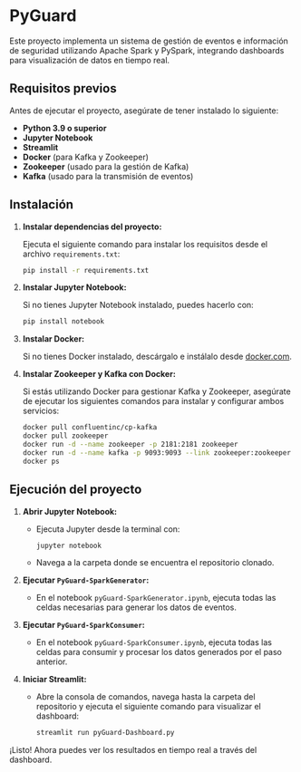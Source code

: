 
# PyGuard

Este proyecto implementa un sistema de gestión de eventos e información de seguridad utilizando Apache Spark y PySpark, integrando dashboards para visualización de datos en tiempo real.

## Requisitos previos

Antes de ejecutar el proyecto, asegúrate de tener instalado lo siguiente:

- **Python 3.9 o superior**
- **Jupyter Notebook**
- **Streamlit**
- **Docker** (para Kafka y Zookeeper)
- **Zookeeper** (usado para la gestión de Kafka)
- **Kafka** (usado para la transmisión de eventos)

## Instalación

1. **Instalar dependencias del proyecto:**

   Ejecuta el siguiente comando para instalar los requisitos desde el archivo `requirements.txt`:
   ```bash
   pip install -r requirements.txt
   ```

2. **Instalar Jupyter Notebook:**

   Si no tienes Jupyter Notebook instalado, puedes hacerlo con:
   ```bash
   pip install notebook
   ```

3. **Instalar Docker:**

   Si no tienes Docker instalado, descárgalo e instálalo desde [docker.com](https://www.docker.com/get-started).

4. **Instalar Zookeeper y Kafka con Docker:**

   Si estás utilizando Docker para gestionar Kafka y Zookeeper, asegúrate de ejecutar los siguientes comandos para instalar y configurar ambos servicios:

   ```bash
   docker pull confluentinc/cp-kafka
   docker pull zookeeper
   docker run -d --name zookeeper -p 2181:2181 zookeeper
   docker run -d --name kafka -p 9093:9093 --link zookeeper:zookeeper -e KAFKA_ZOOKEEPER_CONNECT=zookeeper:2181 -e KAFKA_ADVERTISED_LISTENERS=PLAINTEXT://localhost:9093 -e KAFKA_LISTENER_SECURITY_PROTOCOL=PLAINTEXT -e KAFKA_LISTENER_PORT=9093 -e KAFKA_LISTENER_NAME=PLAINTEXT confluentinc/cp-kafka
   docker ps
   ```

## Ejecución del proyecto

1. **Abrir Jupyter Notebook:**
   - Ejecuta Jupyter desde la terminal con:
     ```bash
     jupyter notebook
     ```
   - Navega a la carpeta donde se encuentra el repositorio clonado.

2. **Ejecutar `PyGuard-SparkGenerator`:**
   - En el notebook `pyGuard-SparkGenerator.ipynb`, ejecuta todas las celdas necesarias para generar los datos de eventos.

3. **Ejecutar `PyGuard-SparkConsumer`:**
   - En el notebook `pyGuard-SparkConsumer.ipynb`, ejecuta todas las celdas para consumir y procesar los datos generados por el paso anterior.

4. **Iniciar Streamlit:**
   - Abre la consola de comandos, navega hasta la carpeta del repositorio y ejecuta el siguiente comando para visualizar el dashboard:
     ```bash
     streamlit run pyGuard-Dashboard.py
     ```

¡Listo! Ahora puedes ver los resultados en tiempo real a través del dashboard.

